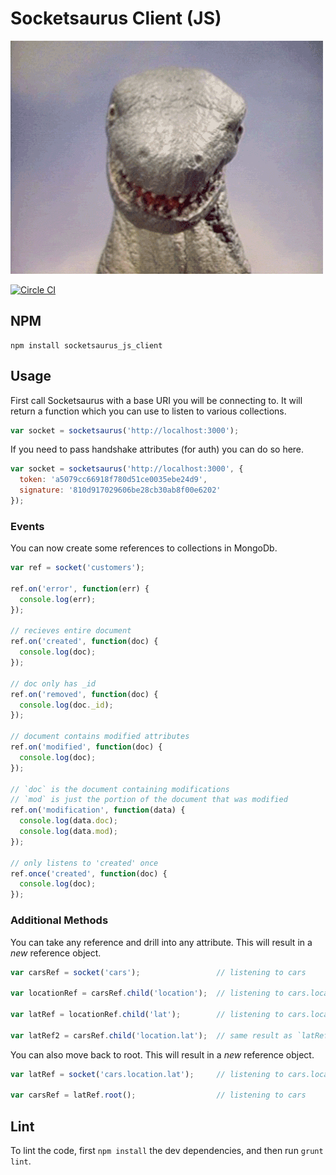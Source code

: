 # Socketsaurus Client (JS)

![Hello World](./readme_images/rawr.gif)

[![Circle CI](https://circleci.com/gh/caarbon/socketsaurus-js-client.svg?style=svg)](https://circleci.com/gh/caarbon/socketsaurus-js-client)

## NPM

```
npm install socketsaurus_js_client
```

## Usage

First call Socketsaurus with a base URI you will be connecting to.
It will return a function which you can use to listen to various collections.

```js
var socket = socketsaurus('http://localhost:3000');
```

If you need to pass handshake attributes (for auth) you can do so here.

```js
var socket = socketsaurus('http://localhost:3000', {
  token: 'a5079cc66918f780d51ce0035ebe24d9',
  signature: '810d917029606be28cb30ab8f00e6202'
});
```

### Events

You can now create some references to collections in MongoDb.

```js
var ref = socket('customers');

ref.on('error', function(err) {
  console.log(err);
});

// recieves entire document
ref.on('created', function(doc) {
  console.log(doc);
});

// doc only has _id
ref.on('removed', function(doc) {
  console.log(doc._id);
});

// document contains modified attributes
ref.on('modified', function(doc) {
  console.log(doc);
});

// `doc` is the document containing modifications
// `mod` is just the portion of the document that was modified
ref.on('modification', function(data) {
  console.log(data.doc);
  console.log(data.mod);
});

// only listens to 'created' once
ref.once('created', function(doc) {
  console.log(doc);
});
```

### Additional Methods

You can take any reference and drill into any attribute.
This will result in a _new_ reference object.

```js
var carsRef = socket('cars');                 // listening to cars

var locationRef = carsRef.child('location');  // listening to cars.location

var latRef = locationRef.child('lat');        // listening to cars.location.lat

var latRef2 = carsRef.child('location.lat');  // same result as `latRef` - cars.location.lat
```

You can also move back to root.
This will result in a _new_ reference object.

```js
var latRef = socket('cars.location.lat');     // listening to cars.location.lat

var carsRef = latRef.root();                  // listening to cars
```

## Lint

To lint the code, first `npm install` the dev dependencies, and then run `grunt lint`.
